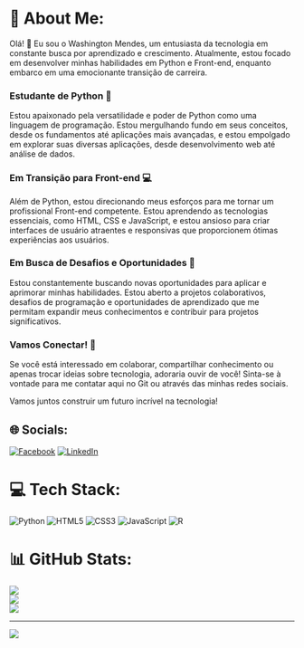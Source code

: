 # 💫 About Me:

Olá! 👋 Eu sou o Washington Mendes, um entusiasta da tecnologia em constante busca por aprendizado e crescimento. Atualmente, estou focado em desenvolver minhas habilidades em Python e Front-end, enquanto embarco em uma emocionante transição de carreira.

### Estudante de Python 🐍

Estou apaixonado pela versatilidade e poder de Python como uma linguagem de programação. Estou mergulhando fundo em seus conceitos, desde os fundamentos até aplicações mais avançadas, e estou empolgado em explorar suas diversas aplicações, desde desenvolvimento web até análise de dados.

### Em Transição para Front-end 💻

Além de Python, estou direcionando meus esforços para me tornar um profissional Front-end competente. Estou aprendendo as tecnologias essenciais, como HTML, CSS e JavaScript, e estou ansioso para criar interfaces de usuário atraentes e responsivas que proporcionem ótimas experiências aos usuários.

### Em Busca de Desafios e Oportunidades 🚀

Estou constantemente buscando novas oportunidades para aplicar e aprimorar minhas habilidades. Estou aberto a projetos colaborativos, desafios de programação e oportunidades de aprendizado que me permitam expandir meus conhecimentos e contribuir para projetos significativos.

### Vamos Conectar! 🤝

Se você está interessado em colaborar, compartilhar conhecimento ou apenas trocar ideias sobre tecnologia, adoraria ouvir de você! Sinta-se à vontade para me contatar aqui no Git ou através das minhas redes sociais.

Vamos juntos construir um futuro incrível na tecnologia!



## 🌐 Socials:
[![Facebook](https://img.shields.io/badge/Facebook-%231877F2.svg?logo=Facebook&logoColor=white)](https://facebook.com/washington.mendes.18) [![LinkedIn](https://img.shields.io/badge/LinkedIn-%230077B5.svg?logo=linkedin&logoColor=white)](https://linkedin.com/in/washington-mendes-56195528) 

# 💻 Tech Stack:
![Python](https://img.shields.io/badge/python-3670A0?style=for-the-badge&logo=python&logoColor=ffdd54) ![HTML5](https://img.shields.io/badge/html5-%23E34F26.svg?style=for-the-badge&logo=html5&logoColor=white) ![CSS3](https://img.shields.io/badge/css3-%231572B6.svg?style=for-the-badge&logo=css3&logoColor=white) ![JavaScript](https://img.shields.io/badge/javascript-%23323330.svg?style=for-the-badge&logo=javascript&logoColor=%23F7DF1E) ![R](https://img.shields.io/badge/r-%23276DC3.svg?style=for-the-badge&logo=r&logoColor=white)
# 📊 GitHub Stats:
![](https://github-readme-stats.vercel.app/api?username=Wmendes1978&theme=flag-india&hide_border=false&include_all_commits=true&count_private=true)<br/>
![](https://github-readme-streak-stats.herokuapp.com/?user=Wmendes1978&theme=flag-india&hide_border=false)<br/>
![](https://github-readme-stats.vercel.app/api/top-langs/?username=Wmendes1978&theme=flag-india&hide_border=false&include_all_commits=true&count_private=true&layout=compact)

---
[![](https://visitcount.itsvg.in/api?id=Wmendes1978&icon=0&color=0)](https://visitcount.itsvg.in)

<!-- Proudly created with GPRM ( https://gprm.itsvg.in ) -->
